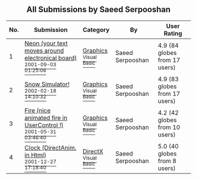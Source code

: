 ﻿<div align="center">

## All Submissions by Saeed Serpooshan

</div>

No.  | Submission | Category | By   | User Rating
---- | ---------- | -------- | ---- | -----------
1 | [Neon \(your text moves around electronical board\)<br /><sup>2001-09-03 01:25:06</sup>](https://github.com/Planet-Source-Code/saeed-serpooshan-neon-your-text-moves-around-electronical-board__1-27317) | [Graphics<br /><sup>Visual Basic</sup>](../ByCategory/graphics__1-46.md) | Saeed Serpooshan | 4.9 (84 globes from 17 users)
2 | [Snow Simulator\!<br /><sup>2002-02-18 14:10:32</sup>](https://github.com/Planet-Source-Code/saeed-serpooshan-snow-simulator__1-31891) | [Graphics<br /><sup>Visual Basic</sup>](../ByCategory/graphics__1-46.md) | Saeed Serpooshan | 4.9 (83 globes from 17 users)
3 | [Fire \(nice animated fire in UserControl \!\)<br /><sup>2001-05-31 03:46:40</sup>](https://github.com/Planet-Source-Code/saeed-serpooshan-fire-nice-animated-fire-in-usercontrol__1-23605) | [Graphics<br /><sup>Visual Basic</sup>](../ByCategory/graphics__1-46.md) | Saeed Serpooshan | 4.2 (42 globes from 10 users)
4 | [Clock \(DirectAnim\. in Html\)<br /><sup>2001-12-27 17:18:40</sup>](https://github.com/Planet-Source-Code/saeed-serpooshan-clock-directanim-in-html__1-34442) | [DirectX<br /><sup>Visual Basic</sup>](../ByCategory/directx__1-44.md) | Saeed Serpooshan | 5.0 (40 globes from 8 users)
